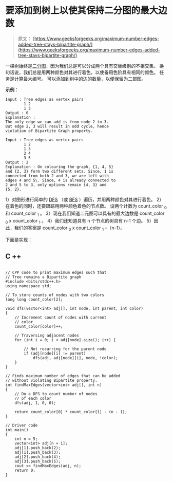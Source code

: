 # 要添加到树上以使其保持二分图的最大边数

> 原文： [https://www.geeksforgeeks.org/maximum-number-edges-added-tree-stays-bipartite-graph/](https://www.geeksforgeeks.org/maximum-number-edges-added-tree-stays-bipartite-graph/)

一棵树始终是[二分图](https://www.geeksforgeeks.org/bipartite-graph/)，因为我们总是可以分成两个具有交替级别的不相交集。 换句话说，我们总是用两种颜色对其进行着色，以使备用色阶具有相同的颜色。 任务是计算最大编号。 可以添加到树中的边的数量，以便保留为二部图。

**示例**：

```
Input : Tree edges as vertex pairs 
        1 2
        1 3
Output : 0
Explanation :
The only edge we can add is from node 2 to 3.
But edge 2, 3 will result in odd cycle, hence 
violation of Bipartite Graph property.

Input : Tree edges as vertex pairs 
        1 2
        1 3
        2 4
        3 5
Output : 2
Explanation : On colouring the graph, {1, 4, 5} 
and {2, 3} form two different sets. Since, 1 is 
connected from both 2 and 3, we are left with 
edges 4 and 5\. Since, 4 is already connected to
2 and 5 to 3, only options remain {4, 3} and 
{5, 2}.

```

1）对图形进行简单的 [DFS](https://www.geeksforgeeks.org/depth-first-traversal-for-a-graph/) （或 [BFS](https://www.geeksforgeeks.org/breadth-first-traversal-for-a-graph/) ）遍历，并用两种颜色对其进行着色。
2）在着色的同时，还要跟踪用两种颜色着色的节点数。 设两个计数为 count_color <sub>0</sub> 和 count_color <sub>1</sub> 。
3）现在我们知道二元图可以具有的最大边数是 count_color <sub>0</sub> x count_color <sub>1</sub> 。
4）我们还知道具有 n 个节点的树具有 n-1 个边。
5）因此，我们的答案是 count_color <sub>0</sub> x count_color <sub>1</sub> –（n-1）。

下面是实现：

## C ++

```

// CPP code to print maximum edges such that 
// Tree remains a Bipartite graph 
#include <bits/stdc++.h> 
using namespace std; 

// To store counts of nodes with two colors 
long long count_color[2]; 

void dfs(vector<int> adj[], int node, int parent, int color) 
{ 
    // Increment count of nodes with current 
    // color 
    count_color[color]++; 

    // Traversing adjacent nodes 
    for (int i = 0; i < adj[node].size(); i++) { 

        // Not recurring for the parent node 
        if (adj[node][i] != parent) 
            dfs(adj, adj[node][i], node, !color); 
    } 
} 

// Finds maximum number of edges that can be added 
// without violating Bipartite property. 
int findMaxEdges(vector<int> adj[], int n) 
{ 
    // Do a DFS to count number of nodes 
    // of each color 
    dfs(adj, 1, 0, 0); 

    return count_color[0] * count_color[1] - (n - 1); 
} 

// Driver code 
int main() 
{ 
    int n = 5; 
    vector<int> adj[n + 1]; 
    adj[1].push_back(2); 
    adj[1].push_back(3); 
    adj[2].push_back(4); 
    adj[3].push_back(5); 
    cout << findMaxEdges(adj, n); 
    return 0; 
} 

```